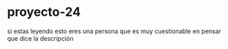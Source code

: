 # proyecto-24
si estas leyendo esto eres una persona que es muy cuestionable en pensar que dice la descripción
